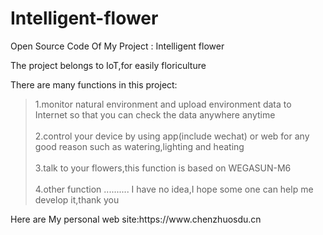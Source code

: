 # Intelligent-flower
Open Source Code Of  My Project : Intelligent flower<p>
The project belongs to IoT,for easily floriculture<p>
 There are many functions in this project:<p>
 <blockquote>
    1.monitor natural environment and upload environment data to Internet so that you can check the data anywhere anytime<br><br>
    2.control your device by using app(include wechat) or web for any good reason such as watering,lighting and heating<br><br>
    3.talk to your flowers,this function is based on WEGASUN-M6<br><br>
    4.other function .......... I have no idea,I hope some one can help me develop it,thank you
</blockquote>
<p>
Here are My personal web site:https://www.chenzhuosdu.cn
